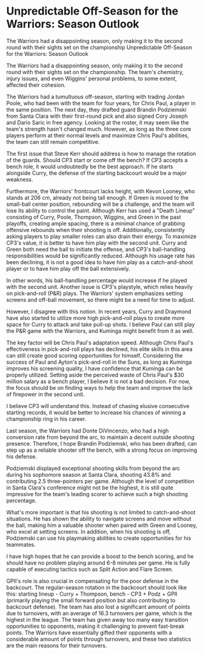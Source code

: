 #  Unpredictable Off-Season for the Warriors: Season Outlook

The Warriors had a disappointing season, only making it to the second round with their sights set on the championship 
  Unpredictable Off-Season for the Warriors: Season Outlook

The Warriors had a disappointing season, only making it to the second round with their sights set on the championship. The team's chemistry, injury issues, and even Wiggins' personal problems, to some extent, affected their cohesion.

The Warriors had a tumultuous off-season, starting with trading Jordan Poole, who had been with the team for four years, for Chris Paul, a player in the same position. The next day, they drafted guard Brandin Podziemski from Santa Clara with their first-round pick and also signed Cory Joseph and Dario Saric in free agency. Looking at the roster, it may seem like the team's strength hasn't changed much. However, as long as the three core players perform at their normal levels and maximize Chris Paul's abilities, the team can still remain competitive.

The first issue that Steve Kerr should address is how to manage the rotation of the guards. Should CP3 start or come off the bench? If CP3 accepts a bench role, it would undoubtedly be the best approach. If he starts alongside Curry, the defense of the starting backcourt would be a major weakness.

Furthermore, the Warriors' frontcourt lacks height, with Kevon Looney, who stands at 206 cm, already not being tall enough. If Green is moved to the small-ball center position, rebounding will be a challenge, and the team will lose its ability to control the paint. Although Kerr has used a "Death Lineup" consisting of Curry, Poole, Thompson, Wiggins, and Green in the past playoffs, creating ample spacing, there is a minimal chance of grabbing offensive rebounds when their shooting is off. Additionally, consistently asking players to play smaller roles can also drain their energy. To maximize CP3's value, it is better to have him play with the second unit. Curry and Green both need the ball to initiate the offense, and CP3's ball-handling responsibilities would be significantly reduced. Although his usage rate has been declining, it is not a good idea to have him play as a catch-and-shoot player or to have him play off the ball extensively.

In other words, his ball-handling percentage would increase if he played with the second unit. Another issue is CP3's playstyle, which relies heavily on pick-and-roll (P&R) plays. The Warriors' system emphasizes setting screens and off-ball movement, so there might be a need for time to adjust.

However, I disagree with this notion. In recent years, Curry and Draymond have also started to utilize more high pick-and-roll plays to create more space for Curry to attack and take pull-up shots. I believe Paul can still play the P&R game with the Warriors, and Kuminga might benefit from it as well.

The key factor will be Chris Paul's adaptation speed. Although Chris Paul's effectiveness in pick-and-roll plays has declined, his elite skills in this area can still create good scoring opportunities for himself. Considering the success of Paul and Ayton's pick-and-roll in the Suns, as long as Kuminga improves his screening quality, I have confidence that Kuminga can be properly utilized. Setting aside the perceived waste of Chris Paul's $30 million salary as a bench player, I believe it is not a bad decision. For now, the focus should be on finding ways to help the team and improve the lack of firepower in the second unit.

I believe CP3 will understand this. Instead of chasing elusive consecutive starting records, it would be better to increase his chances of winning a championship ring in his career.

Last season, the Warriors had Donte DiVincenzo, who had a high conversion rate from beyond the arc, to maintain a decent outside shooting presence. Therefore, I hope Brandin Podziemski, who has been drafted, can step up as a reliable shooter off the bench, with a strong focus on improving his defense.

Podziemski displayed exceptional shooting skills from beyond the arc during his sophomore season at Santa Clara, shooting 43.8% and contributing 2.5 three-pointers per game. Although the level of competition in Santa Clara's conference might not be the highest, it is still quite impressive for the team's leading scorer to achieve such a high shooting percentage.

What's more important is that his shooting is not limited to catch-and-shoot situations. He has shown the ability to navigate screens and move without the ball, making him a valuable shooter when paired with Green and Looney, who excel at setting screens. In addition, when his shooting is off, Podziemski can use his playmaking abilities to create opportunities for his teammates.

I have high hopes that he can provide a boost to the bench scoring, and he should have no problem playing around 6-8 minutes per game. He is fully capable of executing tactics such as Split Action and Flare Screen.

GPII's role is also crucial in compensating for the poor defense in the backcourt. The regular-season rotation in the backcourt should look like this: starting lineup - Curry + Thompson, bench - CP3 + Podz + GPII (primarily playing the small forward position but also contributing to backcourt defense). The team has also lost a significant amount of points due to turnovers, with an average of 16.3 turnovers per game, which is the highest in the league. The team has given away too many easy transition opportunities to opponents, making it challenging to prevent fast-break points. The Warriors have essentially gifted their opponents with a considerable amount of points through turnovers, and these two statistics are the main reasons for their turnovers.


